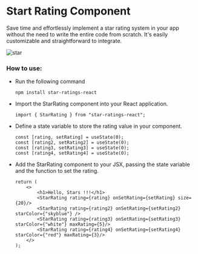 # Start Rating Component

Save time and effortlessly implement a star rating system in your app without the need to write the entire code from scratch. 
It's easily customizable and straightforward to integrate.

![star](https://github.com/ritik48/Star-Rating/assets/84488726/92d0541c-47fa-4e2c-b90e-cead041f83be)


### How to use:

- Run the following command
  ```
  npm install star-ratings-react
  ```

- Import the StarRating component into your React application.
  ```
  import { StarRating } from "star-ratings-react";
  ```

- Define a state variable to store the rating value in your component.
  ```
  const [rating, setRating] = useState(0);
  const [rating2, setRating2] = useState(0);
  const [rating3, setRating3] = useState(0);
  const [rating4, setRating4] = useState(0);
  ```

- Add the StarRating component to your JSX, passing the state variable and the function to set the rating.
  ```
  return (
      <>
          <h1>Hello, Stars !!!</h1>
          <StarRating rating={rating} onSetRating={setRating} size={20}/>
          <StarRating rating={rating2} onSetRating={setRating2} starColor={"skyblue"} />
          <StarRating rating={rating3} onSetRating={setRating3} starColor={"white"} maxRating={5}/>
          <StarRating rating={rating4} onSetRating={setRating4} starColor={"red"} maxRating={3}/>
      </>
  );
  ```
